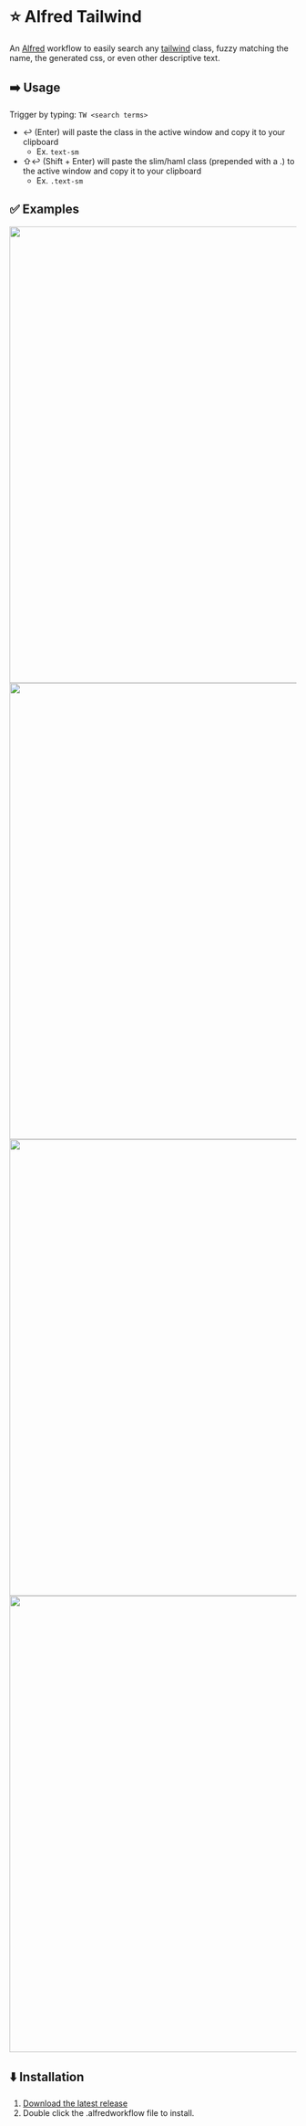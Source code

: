 # ⭐ Alfred Tailwind 

An [Alfred](https://alfred.app) workflow to easily search any [tailwind](https://tailwindcss.com) class, fuzzy matching the name, the generated css, or even other descriptive text.  


## ➡️ Usage

Trigger by typing: `TW <search terms>`
 * ↩ (Enter) will paste the class in the active window and copy it to your clipboard
   * Ex.  `text-sm`
 * ⇧↩ (Shift + Enter) will paste the slim/haml class (prepended with a .) to the active window and copy it to your clipboard
   * Ex.  `.text-sm`

## ✅ Examples
<img src="https://github.com/phuibonhoa/alfred-tailwind/assets/14584/4646ac0f-477c-42d6-a740-e444d48c1e4a" width=800 />
<img src="https://github.com/phuibonhoa/alfred-tailwind/assets/14584/ac89f9f0-a7be-48da-ab07-d5777d282d18" width=800/>
<img src="https://github.com/phuibonhoa/alfred-tailwind/assets/14584/6de57c07-2a1d-472b-9d17-362e4fcab6fd" width=800/>
<img src="https://github.com/phuibonhoa/alfred-tailwind/assets/14584/6d368d7b-2397-4f95-b45b-eb0499c4423c" width=800/>


## ⬇️ Installation
1. [Download the latest release](https://github.com/phuibonhoa/alfred-tailwind/releases/latest)
2. Double click the .alfredworkflow file to install.
